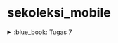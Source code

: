 # sekoleksi_mobile

<details>
<summary>:blue_book: Tugas 7</summary>

## :blue_book: Tugas 7

### :arrow_right: Jelaskan apa yang dimaksud dengan stateless widget dan stateful widget, dan jelaskan perbedaan dari keduanya.
State pada widget adalah data yang bersifat dinamis dan dapat mempengaruhi tampilan seiring penggunaan aplikasi. State ini lah yang memberikan interaktivitas ke aplikasi Flutter. Contoh dari state adalah counter, display text berdasarkan input, dan lain sebagainya. Dengan demikian, perbedaan dari keduanya adalah sebagai berikut.
- **Stateless Widget** tidak memiliki state dan menampilkan data statis yang tidak berubah.
- **Stateful Widget** memiliki state yang dapat berubah, memungkinkan tampilan atau perilaku widget untuk diperbarui sesuai interaksi atau perubahan data.

### :arrow_right: Sebutkan widget apa saja yang kamu gunakan pada proyek ini dan jelaskan fungsinya.
1. `MaterialApp` untuk mendefinisikan bahwa aplikasinya menggunakan material design.
2. `Scaffold` untuk struktur visual aplikasi, yaitu app bar, body, dan lain-lain.
3. `AppBar` untuk membuat bar yang ada di bagian atas layar.
4. `Padding` untuk menambahkan ruang yang ada di samping widget.
5. `Column` untuk mengatur _children_ secara horizontal.
6. `Expanded` untuk mengatur supaya mengisi ruangan yang tersisa pada Column.
7. `GridView` untuk menampilkan _children_ dalam bentuk grid. Untuk kasus ini, dalam dua kolom.
8. `InkWell` untuk mendeteksi sentuhan dan memberikan efek visual.
9. `Material` untuk memberikan efek material (shadow dan elevation) untuk anaknya.
10. `Container` untuk membuat kotak dengan ukuran, padding, margin, dan dekorasi.
11. `Center` untuk mengatur anak supaya menengah.
12. `Icon` untuk menampilkan icon.
13. `Text` untuk menampilkan teks.
14. `SnackBar` untuk menampilkan pesan sementara di bagian bawah layar.

### :arrow_right: Apa fungsi dari setState()? Jelaskan variabel apa saja yang dapat terdampak dengan fungsi tersebut.
Fungsi `setState()` digunakan dalam stateful widget untuk memberi tahu Flutter bahwa terdapat data yang berubah yang membutuhkan pembaruan UI. Ketika method `setState()` dipanggil, Flutter akan mengeksekusi method `build` dari widget tersebut dan memperbarui UI dengan data yang terbaru. Variabel yang dapat terdampak dengan fungsi `setState()` adalah variabel state, seperti counter dan input pengguna.

### :arrow_right: Jelaskan perbedaan antara const dengan final.
Variabel `final` hanya dapat di-_assign_ sekali dan nilainya tidak dapat diubah setelah diinisialisasi. Nilai dari variabel `final` ditentukan pada saat runtime, sehingga lebih fleksibel dan dapat menggunakan hasil perhitungan atau input pengguna saat diinisialisasi.

Variabel `const` adalah variabel yang di-_assign_ valuenya pada saat _compile-time_, yang berarti nilainya harus sudah diketahui saat proses kompilasi. Variabel `const` hanya dialokasikan ke memori sekali, dan jika ada beberapa referensi ke variabel yang sama, semuanya akan merujuk ke lokasi memori yang sama. Ini membuat const lebih efisien dalam penggunaan memori dan performa aplikasi.

### :arrow_right: Jelaskan bagaimana cara kamu mengimplementasikan checklist-checklist di atas.

#### :one: Membuat sebuah program Flutter baru dengan tema E-Commerce yang sesuai dengan tugas-tugas sebelumnya.
Menjalankan perintah `flutter create sekoleksi_mobile`.

#### :two: Membuat tiga tombol sederhana dengan ikon dan teks untuk:
Mendefiniskan dua class sebagai berikut.
```dart
class ItemHomepage {
  final String name;
  final IconData icon;
  final Color color;

  ItemHomepage(this.name, this.icon, this.color);
}

class ItemCard extends StatelessWidget {
  final ItemHomepage item;

  const ItemCard(this.item, {super.key});

  @override
  Widget build(BuildContext context) {
    return Material(
      color: item.color,
      borderRadius: BorderRadius.circular(12),

      child: InkWell(
        onTap: () {
          ScaffoldMessenger.of(context)
            ..hideCurrentSnackBar()
            ..showSnackBar(SnackBar(
                content: Text("Kamu telah menekan tombol ${item.name}")));
        },
        child: Container(
          padding: const EdgeInsets.all(8),
          child: Center(
            child: Column(
              mainAxisAlignment: MainAxisAlignment.center,
              children: [
                Icon(
                  item.icon,
                  color: Colors.white,
                  size: 30.0,
                ),
                const Padding(padding: EdgeInsets.all(3)),
                Text(
                  item.name,
                  textAlign: TextAlign.center,
                  style: const TextStyle(color: Colors.white),
                ),
              ],
            ),
          ),
        ),
      ),
    );
  }
}
```

Class `ItemHomepage` digunakan sebagai penyimpan data yang diperlukan oleh class `ItemCard`. Class `ItemCard` itu sendiri adalah komponen tombol yang menampilkan data tersebut. Nilai-nilai seperti nama, ikon, dan warna diambil dari instansi kelas `ItemHomepage`, sehingga setiap tombol dapat menampilkan informasi yang sesuai dan konsisten dengan desain aplikasi.

Pada class `HomePage`, mendefinisikan variabel baru `items` yang akan digunakan sebagai data tombol melalui `GridView`.

```dart
final List<ItemHomepage> items = [
  ItemHomepage("Lihat Mood", Icons.mood, Colors.red),
  ItemHomepage("Tambah Mood", Icons.add, Colors.green),
  ItemHomepage("Logout", Icons.logout, Colors.blue),
];

// ...
GridView.count(
  crossAxisCount: 2,
  crossAxisSpacing: 8,
  mainAxisSpacing: 8,
  children: items.map((ItemHomepage item) => ItemCard(item)).toList(),
),
// ...
```

#### :three: Mengimplementasikan warna-warna yang berbeda untuk setiap tombol (Lihat Daftar Produk, Tambah Produk, dan Logout).
Setiap class `ItemHomepage` menyimpan data berupa warna yang digunakan untuk menampilkan warna yang berbeda untuk setiap instance dari `ItemHomepage`. Warna yang saya gunakan adalah merah, hijau, dan biru.

```dart
final List<ItemHomepage> items = [
  ItemHomepage("Lihat Mood", Icons.mood, Colors.red),
  ItemHomepage("Tambah Mood", Icons.add, Colors.green),
  ItemHomepage("Logout", Icons.logout, Colors.blue),
];

// ...
  @override
  Widget build(BuildContext context) {
    return Material(
      color: item.color,
      borderRadius: BorderRadius.circular(12),
// ...
```

#### :four: Memunculkan Snackbar ketika tombol ditekan
Pada `ItemCard`, terdapat widget `InkWell` yang dapat digunakan untuk mendeteksi sentuhan. Dengan menggunakan ini, kita dapat definisikan untuk setiap _tap_ untuk menunjukkan snackbar dengan pesan tertentu yang dibuat dari `item.name`, sebuah instance dari `ItemHomepage`.

```dart
// ...
      child: InkWell(
        onTap: () {
          ScaffoldMessenger.of(context)
            ..hideCurrentSnackBar()
            ..showSnackBar(SnackBar(
                content: Text("Kamu telah menekan tombol ${item.name}")));
        },
// ...
```

</details>
